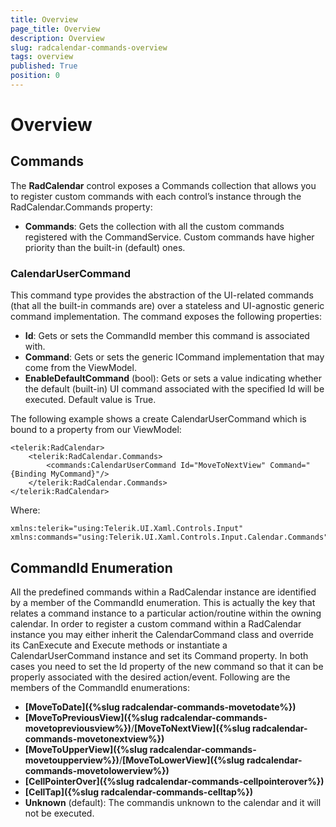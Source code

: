 ```yaml
---
title: Overview
page_title: Overview
description: Overview
slug: radcalendar-commands-overview
tags: overview
published: True
position: 0
---
```


# Overview

## Commands

The **RadCalendar** control exposes a Commands collection that allows you to
register custom commands with each control’s instance through the RadCalendar.Commands property:

* **Commands**: Gets the collection with all the custom commands registered
with the CommandService. Custom commands have higher priority than the built-in (default) ones.

### CalendarUserCommand

This command type provides the abstraction of the
UI-related commands (that all the built-in commands are) over a stateless and UI-agnostic generic
command implementation. The command exposes the following properties:

* **Id**: Gets or sets the CommandId member this command is associated with.
* **Command**: Gets or sets the generic ICommand implementation that may come from the ViewModel.
* **EnableDefaultCommand** (bool): Gets or sets a value indicating whether the default (built-in)
UI command associated with the specified Id will be executed. Default value is True.

The following example shows a create CalendarUserCommand which is bound to a property from our ViewModel:

	<telerik:RadCalendar>
		<telerik:RadCalendar.Commands>
			<commands:CalendarUserCommand Id="MoveToNextView" Command="{Binding MyCommand}"/>
		</telerik:RadCalendar.Commands>
	</telerik:RadCalendar>

Where:
	
	xmlns:telerik="using:Telerik.UI.Xaml.Controls.Input"
	xmlns:commands="using:Telerik.UI.Xaml.Controls.Input.Calendar.Commands"

## CommandId Enumeration

All the predefined commands within a RadCalendar instance are identified by a member of the CommandId enumeration.
This is actually the key that relates a command instance to a particular action/routine within the owning calendar.
In order to register a custom command within a RadCalendar instance you may either inherit the CalendarCommand class and override its CanExecute and Execute methods or instantiate a CalendarUserCommand instance and set its Command property. In both cases you need to set the Id property of the new command so that it can be properly associated with the desired action/event. Following are the members of the CommandId enumerations:

* **[MoveToDate]({%slug radcalendar-commands-movetodate%})**
* **[MoveToPreviousView]({%slug radcalendar-commands-movetopreviousview%})**/**[MoveToNextView]({%slug radcalendar-commands-movetonextview%})**
* **[MoveToUpperView]({%slug radcalendar-commands-movetoupperview%})**/**[MoveToLowerView]({%slug radcalendar-commands-movetolowerview%})**
* **[CellPointerOver]({%slug radcalendar-commands-cellpointerover%})**
* **[CellTap]({%slug radcalendar-commands-celltap%})**
* **Unknown** (default): The commandis unknown to the calendar and it will not be executed.